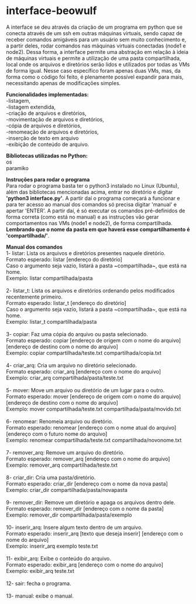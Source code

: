 # interface-beowulf

A interface se deu através da criação de um programa em python que se conecta através de um ssh em outras máquinas virtuais, sendo capaz de receber comandos amigáveis para um usuário sem muito conhecimento e, a partir deles, rodar comandos nas máquinas virtuais conectadas (node1 e node2).
Dessa forma, a interface permite uma abstração em relação à ideia de máquinas virtuais e permite a utilização de uma pasta compartilhada, local onde os arquivos e diretórios serão lidos e utilizados por todas as VMs de forma igual. Nesse caso específico foram apenas duas VMs, mas, da forma como o código foi feito, é plenamente possível expandir para mais, necessitando apenas de modificações simples.

<b>Funcionalidades implementadas:</b> <br/>
-listagem, <br/>-listagem extendida, <br/>-criação de arquivos e diretórios, <br/>-movimentação de arquivos e diretórios, <br/>-cópia de arquivos e diretórios, <br/>-renomeação de arquivos e diretórios, <br/>-inserção de texto em arquivo <br/>-exibição de conteúdo de arquivo.

<b>Bibliotecas utilizadas no Python:</b> <br/>
os<br/>
paramiko

<b>Instruções para rodar o programa</b></br>
Para rodar o programa basta ter o python3 instalado no Linux (Ubuntu), além das bibliotecas mencionadas acima, entrar no diretório e digitar <b>'python3 interface.py'</b>. A partir daí o programa começará a funcionar e para ter acesso ao manual dos comandos só precisa digitar 'manual' e apertar 'ENTER'. A partir daí, é só executar os comandos pré-definidos de forma correta (como está no manual) e as instruções vão gerar comportamentos nas VMs (node1 e node2), de forma compartilhada. <b>Lembrando que o nome da pasta em que haverá esse compartilhamento é 'compartilhada/'</b>.</br>

<b>Manual dos comandos</b></br>
1- listar: Lista os arquivos e diretórios presentes naquele diretório.</br>
Formato esperado: listar [endereço do diretório]</br>
Caso o argumento seja vazio, listará a pasta ~compartilhada~, que está na home.</br>
Exemplo: listar compartilhada/pasta</br>
</br>
2- listar_t: Lista os arquivos e diretórios ordenando pelos modificados recentemente primeiro.</br>
Formato esperado: listar_t [endereço do diretório]</br>
Caso o argumento seja vazio, listará a pasta ~compartilhada~, que está na home.</br>
Exemplo: listar_t compartilhada/pasta</br>
</br>
3- copiar: Faz uma cópia do arquivo ou pasta selecionado.</br>
Formato esperado: copiar [endereço de origem com o nome do arquivo] [endereço de destino com o nome do arquivo]</br>
Exemplo: copiar compartilhada/teste.txt compartilhada/copia.txt</br>
</br>
4- criar_arq: Cria um arquivo no diretório selecionado.</br>
Formato esperado: criar_arq [endereço com o nome do arquivo]</br>
Exemplo: criar_arq compartilhada/pasta/teste.txt</br>
</br>
5- mover: Move um arquivo ou diretório de um lugar para o outro.</br>
Formato esperado: mover [endereço de origem com o nome do arquivo] [endereço de destino com o nome do arquivo]</br>
Exemplo: mover compartilhada/teste.txt compartilhada/pasta/movido.txt</br>
</br>
6- renomear: Renomeia arquivo ou diretório.</br>
Formato esperado: renomear [endereço com o nome atual do arquivo] [endereço com o futuro nome do arquivo]</br>
Exemplo: renomear compartilhada/teste.txt compartilhada/novonome.txt</br>
</br>
7- remover_arq: Remove um arquivo do diretório.</br>
Formato esperado: remover_arq [endereço com o nome do arquivo]</br>
Exemplo: remover_arq compartilhada/teste.txt</br>
</br>
8- criar_dir: Cria uma pasta/diretório.</br>
Formato esperado: criar_dir [endereço com o nome da nova pasta]</br>
Exemplo: criar_dir compartilhada/pasta/novapasta</br>
</br>
9- remover_dir: Remove um diretório e apaga os arquivos dentro dele.</br>
Formato esperado: remover_dir [endereço com o nome da pasta]</br>
Exemplo: remover_dir compartilhada/pasta/exemplo</br>
</br>
10- inserir_arq: Insere algum texto dentro de um arquivo.</br>
Formato esperado: inserir_arq [texto que deseja inserir] [endereço com o nome do arquivo]</br>
Exemplo: inserir_arq exemplo teste.txt</br>
</br>
11- exibir_arq: Exibe o conteúdo do arquivo.</br>
Formato esperado: exibir_arq [endereço com o nome do arquivo]</br>
Exemplo: exibir_arq teste.txt</br>
</br>
12- sair: fecha o programa.</br>
</br>
13- manual: exibe o manual.</br>
</br>

